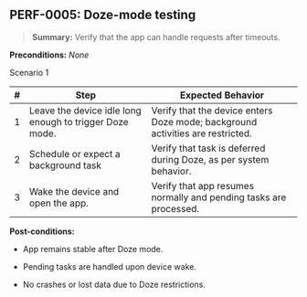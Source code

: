 ## **PERF-0005:** Doze-mode testing  

> **Summary:** Verify that the app can handle requests after timeouts.  <br>

**Preconditions:** _None_  

Scenario 1 

 | \# | Step | Expected Behavior | 
 |----|------|-------------------| 
 |  1 |   Leave the device idle long enough to trigger Doze mode.   | Verify that the device enters Doze mode; background activities are restricted.   | 
 |  2 |   Schedule or expect a background task   | Verify that task is deferred during Doze, as per system behavior.   | 
 |  3 |   Wake the device and open the app.   | Verify that app resumes normally and pending tasks are processed.   |  

**Post-conditions:**  

- App remains stable after Doze mode.

- Pending tasks are handled upon device wake.

- No crashes or lost data due to Doze restrictions.
